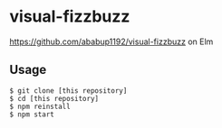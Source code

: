 # visual-fizzbuzz
https://github.com/ababup1192/visual-fizzbuzz on Elm

## Usage

```
$ git clone [this repository]
$ cd [this repository]
$ npm reinstall
$ npm start
```
